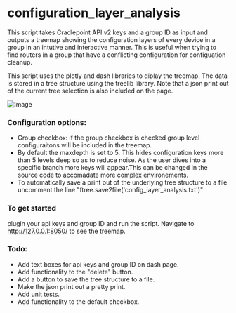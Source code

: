 # configuration_layer_analysis

This script takes Cradlepoint API v2 keys and a group ID as input and outputs a treemap showing the configuration layers of every device in a group in an intutive 
and interactive manner.
This is useful when trying to find routers in a group that have a conflicting configuration for configuation cleanup. 

This script uses the plotly and dash libraries to diplay the treemap. The data is stored in a tree structure using the treelib library. Note that a json print out of the current tree 
selection is also included on the page. 

![image](https://user-images.githubusercontent.com/51377202/157099755-51ed3d18-e304-43b9-bd4f-80636ab92439.png)

### Configuration options: ###

* Group checkbox: if the group checkbox is checked group level configuraitons will be included in the treemap.
* By default the maxdepth is set to 5. This hides configuration keys more than 5 levels deep so as to reduce noise. As the user dives into a specific branch more keys will appear.This can be changed in the source code to accomadate more complex environements. 
* To automatically save a print out of the underlying tree structure to a file uncomment the line "ftree.save2file('config_layer_analysis.txt')"


### To get started ###
plugin your api keys and group ID and run the script. Navigate to http://127.0.0.1:8050/ to see the treemap. 

### Todo: ###
* Add text boxes for api keys and group ID on dash page.
* Add functionality to the "delete" button.
* Add a button to save the tree structure to a file.
* Make the json print out a pretty print.
* Add unit tests.
* Add functionality to the default checkbox. 

